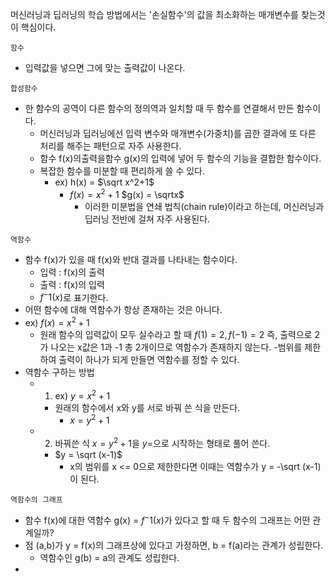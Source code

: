 머신러닝과 딥러닝의 학습 방법에서는 '손실함수'의 값을 최소화하는 매개변수를 찾는것이 핵심이다.

`함수`

- 입력값을 넣으면 그에 맞는 출력값이 나온다.

`합성함수`

- 한 함수의 공역이 다른 함수의 정의역과 일치할 때 두 함수를 연결해서 만든 함수이다.
  - 머신러닝과 딥러닝에선 입력 변수와 매개변수(가중치)를 곱한 결과에 또 다른 처리를 해주는 패턴으로 자주 사용한다.
  - 함수 f(x)의출력을함수 g(x)의 입력에 넣어 두 함수의 기능을 결합한 함수이다.
  - 복잡한 함수를 미분할 때 편리하게 쓸 수 있다.
    - ex) h(x) = $\sqrt x^2+1$
      - $f(x) = x^2 + 1$ $g(x) = \sqrtx$
        - 이러한 미분법을 연쇄 법칙(chain rule)이라고 하는데, 머신러닝과 딥러닝 전반에 걸쳐 자주 사용된다.

`역함수`

- 함수 f(x)가 있을 때 f(x)와 반대 결과를 나타내는 함수이다.
  - 입력 : f(x)의 출력
  - 출력 : f(x)의 입력
  - $f^-1(x)$로 표기한다.
- 어떤 함수에 대해 역함수가 항상 존재하는 것은 아니다.
- ex) $f(x) = x^2 + 1$
  - 원래 함수의 입력값이 모두 실수라고 할 때 $f(1) = 2, f(-1)=2$ 즉, 출력으로 2가 나오는 x값은 1과 -1 총 2개이므로 역함수가 존재하지 않는다. -범위를 제한하여 출력이 하나가 되게 만들면 역함수를 정할 수 있다.
- 역함수 구하는 방법
  - 1. ex) $y = x^2 + 1$
    - 원래의 함수에서 x와 y를 서로 바꿔 쓴 식을 만든다.
      - $x = y^2 + 1$
  - 2. 바꿔쓴 식 $x = y^2 + 1$을 $y=$으로 시작하는 형태로 풀어 쓴다.
    - $y = \sqrt (x-1)$
      - x의 범위를 x <= 0으로 제한한다면 이때는 역함수가 y = -\sqrt (x-1)이 된다.

`역함수의 그래프`

- 함수 f(x)에 대한 역함수 g(x) = $f^-1(x)$가 있다고 할 때 두 함수의 그래프는 어떤 관계일까?
- 점 (a,b)가 y = f(x)의 그래프상에 있다고 가정하면, b = f(a)라는 관계가 성립한다.
  - 역함수인 g(b) = a의 관계도 성립한다.
-
